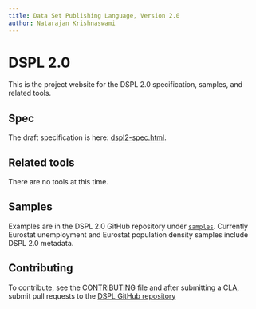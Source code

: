 ```yaml
---
title: Data Set Publishing Language, Version 2.0
author: Natarajan Krishnaswami
---
```

# DSPL 2.0
This is the project website for the DSPL 2.0 specification, samples, and related tools.

## Spec

The draft specification is here: [dspl2-spec.html](dspl2-spec.html).

## Related tools

There are no tools at this time.

## Samples

Examples are in the DSPL 2.0 GitHub repository under [`samples`](https://github.com/google/dspl/tree/master/samples). Currently Eurostat unemployment and Eurostat population density samples include DSPL 2.0 metadata.

## Contributing

To contribute, see the [CONTRIBUTING](CONTRIBUTING.html) file and after submitting a CLA, submit pull requests to the [DSPL GitHub repository](https://github.com/google/dspl)

